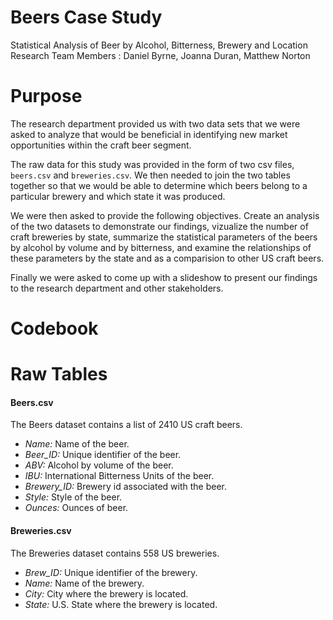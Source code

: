 # Beers Case Study
Statistical Analysis of Beer by Alcohol, Bitterness, Brewery and Location 
Research Team Members : Daniel Byrne, Joanna Duran, Matthew Norton

# Purpose
  The research department provided us with two data sets that we were asked to analyze that would be beneficial in identifying new market opportunities within the craft beer segment.
  
  The raw data for this study was provided in the form of two csv files, `beers.csv` and `breweries.csv`.  We then needed to join the two tables together so that we would be able to determine which beers belong to a particular brewery and which state it was produced.
  
  We were then asked to provide the following objectives.  Create an analysis of the two datasets to demonstrate our findings, vizualize the number of craft breweries by state, summarize the statistical parameters of the beers by alcohol by volume and by bitterness, and examine the relationships of these parameters by the state and as a comparision to other US craft beers.

  Finally we were asked to come up with a slideshow to present our findings to the research department and other stakeholders.

# Codebook

# Raw Tables
#### Beers.csv
The Beers dataset contains a list of 2410 US craft beers.
- *Name:* Name of the beer.
- *Beer_ID:* Unique identifier of the beer.
- *ABV:* Alcohol by volume of the beer.
- *IBU:* International Bitterness Units of the beer.
- *Brewery_ID:* Brewery id associated with the beer.
- *Style:* Style of the beer.
- *Ounces:* Ounces of beer.

#### Breweries.csv
The Breweries dataset contains 558 US breweries. 
- *Brew_ID:* Unique identifier of the brewery.
- *Name:* Name of the brewery.
- *City:* City where the brewery is located.
- *State:* U.S. State where the brewery is located.
  

